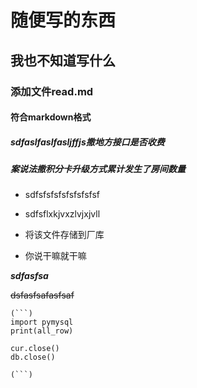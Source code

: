 
# 随便写的东西

## 我也不知道写什么

### 添加文件read.md

#### 符合markdown格式

##### sdfaslfaslfasljffjs撒地方接口是否收费
##### 案说法撒积分卡升级方式累计发生了房间数量

* sdfsfsfsfsfsfsfsfsf
* sdfsflxkjvxzlvjxjvll
* 将该文件存储到厂库

* 你说干嘛就干嘛

***sdfasfsa***

~~dsfasfsafasfsaf~~

~~~～～～
(```)
import pymysql
print(all_row)

cur.close()
db.close()

(```)
